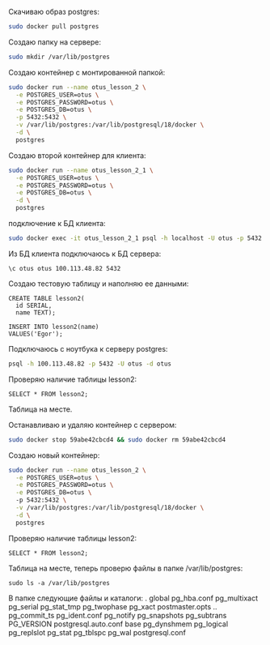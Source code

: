 Скачиваю образ postgres:
```bash
sudo docker pull postgres
```


Создаю папку на сервере:
```bash
sudo mkdir /var/lib/postgres
```

Создаю контейнер с монтированной папкой:
```bash
sudo docker run --name otus_lesson_2 \
  -e POSTGRES_USER=otus \
  -e POSTGRES_PASSWORD=otus \
  -e POSTGRES_DB=otus \
  -p 5432:5432 \
  -v /var/lib/postgres:/var/lib/postgresql/18/docker \
  -d \
  postgres
```

Создаю второй контейнер для клиента:
```bash
sudo docker run --name otus_lesson_2_1 \
  -e POSTGRES_USER=otus \
  -e POSTGRES_PASSWORD=otus \
  -e POSTGRES_DB=otus \
  -d \
  postgres
```


подключение к БД клиента:
```bash
sudo docker exec -it otus_lesson_2_1 psql -h localhost -U otus -p 5432
```

Из БД клиента подключаюсь к БД сервера:
```pgsql
\c otus otus 100.113.48.82 5432
```

Создаю тестовую таблицу и наполняю ее данными:
```pgsql
CREATE TABLE lesson2(
  id SERIAL,
  name TEXT);

INSERT INTO lesson2(name)
VALUES('Egor');
```



Подключаюсь с ноутбука к серверу postgres:
```bash
psql -h 100.113.48.82 -p 5432 -U otus -d otus
```

Проверяю наличие таблицы lesson2:
```pgsql
SELECT * FROM lesson2;
```

Таблица на месте.

Останавливаю и удаляю контейнер с сервером:
```bash
sudo docker stop 59abe42cbcd4 && sudo docker rm 59abe42cbcd4 
```

Создаю новый контейнер:
```bash
sudo docker run --name otus_lesson_2 \
  -e POSTGRES_USER=otus \
  -e POSTGRES_PASSWORD=otus \
  -e POSTGRES_DB=otus \  
  -p 5432:5432 \
  -v /var/lib/postgres:/var/lib/postgresql/18/docker \
  -d \
  postgres
```

Проверяю наличие таблицы lesson2:
```pgssql
SELECT * FROM lesson2;
```
Таблица на месте, теперь проверю файлы в папке /var/lib/postgres:
```pgsql
sudo ls -a /var/lib/postgres
```

В папке следующие файлы и каталоги:
.     global	    pg_hba.conf    pg_multixact  pg_serial     pg_stat_tmp  pg_twophase  pg_xact	       postmaster.opts
..    pg_commit_ts  pg_ident.conf  pg_notify	 pg_snapshots  pg_subtrans  PG_VERSION	 postgresql.auto.conf
base  pg_dynshmem   pg_logical	   pg_replslot	 pg_stat       pg_tblspc    pg_wal	 postgresql.conf

